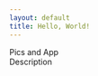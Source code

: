 ```yaml
---
layout: default
title: Hello, World!
---
```


<div class="container-fluid">
      <div class="row">
          <div class="col-xs-4 col-sm-4 col-md-4 col-lg-4"> Pics and App
          </div>
          <div class="col-xs-4 col-sm-4 col-md-4 col-lg-4"> Description
          </div>
      </div>
</div>
